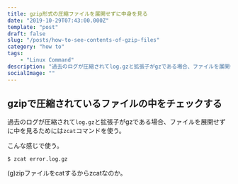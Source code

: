 ```yaml
---
title: gzip形式の圧縮ファイルを展開せずに中身を見る
date: "2019-10-29T07:43:00.000Z"
template: "post"
draft: false
slug: "/posts/how-to-see-contents-of-gzip-files"
category: "how to"
tags: 
    - "Linux Command"
description: "過去のログが圧縮されてlog.gzと拡張子がgzである場合、ファイルを展開せずに中を見るためにはzcatコマンドを使う。"
socialImage: ""
---
```


## gzipで圧縮されているファイルの中をチェックする
過去のログが圧縮されて`log.gz`と拡張子がgzである場合、ファイルを展開せずに中を見るためには`zcat`コマンドを使う。

こんな感じで使う。

`$ zcat error.log.gz`

(g)zipファイルをcatするからzcatなのか。